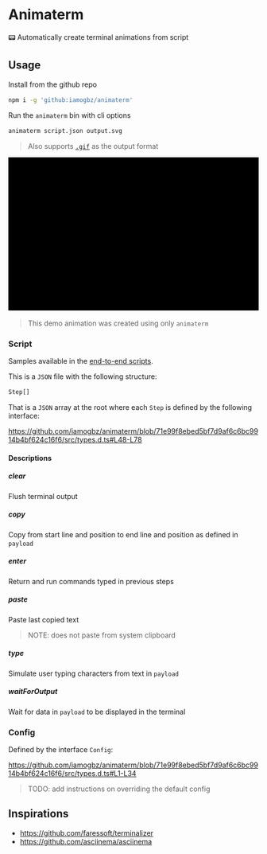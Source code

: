 # Animaterm

📟 Automatically create terminal animations from script

## Usage

Install from the github repo

```sh
npm i -g 'github:iamogbz/animaterm'
```

Run the `animaterm` bin with cli options

```sh
animaterm script.json output.svg
```

> Also supports [`.gif`](./docs/usage.gif) as the output format

![demo](./docs/usage.svg)

> This demo animation was created using only `animaterm`

### Script

Samples available in the [end-to-end scripts](./e2e/).

This is a `JSON` file with the following structure:

```ts
Step[]
```

That is a `JSON` array at the root where each `Step` is defined by the following interface:

https://github.com/iamogbz/animaterm/blob/71e99f8ebed5bf7d9af6c6bc9914b4bf624c16f6/src/types.d.ts#L48-L78

#### Descriptions

##### clear

Flush terminal output

##### copy

Copy from start line and position to end line and position as defined in `payload`

##### enter

Return and run commands typed in previous steps

##### paste

Paste last copied text

> NOTE: does not paste from system clipboard

##### type

Simulate user typing characters from text in `payload`

##### waitForOutput

Wait for data in `payload` to be displayed in the terminal

### Config

Defined by the interface `Config`:

https://github.com/iamogbz/animaterm/blob/71e99f8ebed5bf7d9af6c6bc9914b4bf624c16f6/src/types.d.ts#L1-L34

> TODO: add instructions on overriding the default config

## Inspirations

- <https://github.com/faressoft/terminalizer>
- <https://github.com/asciinema/asciinema>
